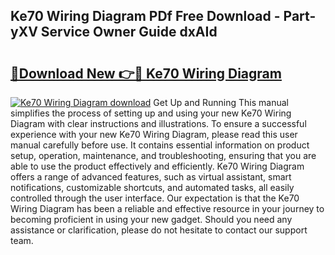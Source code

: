 ## Ke70 Wiring Diagram PDf Free Download - Part-yXV Service Owner Guide dxAId

# <h2><a href="http://dfigoio.blite.top/?on=Ke70+Wiring+Diagram">🔗Download New 👉🔴 Ke70 Wiring Diagram</a></h2>

[![Ke70 Wiring Diagram download](https://i.imgur.com/lujVjoI.png)](http://dfigoio.blite.top/?on=Ke70+Wiring+Diagram)
Get Up and Running This manual simplifies the process of setting up and using your new Ke70 Wiring Diagram with clear instructions and illustrations. To ensure a successful experience with your new Ke70 Wiring Diagram, please read this user manual carefully before use. It contains essential information on product setup, operation, maintenance, and troubleshooting, ensuring that you are able to use the product effectively and efficiently. Ke70 Wiring Diagram offers a range of advanced features, such as virtual assistant, smart notifications, customizable shortcuts, and automated tasks, all easily controlled through the user interface. Our expectation is that the Ke70 Wiring Diagram has been a reliable and effective resource in your journey to becoming proficient in using your new gadget. Should you need any assistance or clarification, please do not hesitate to contact our support team.
